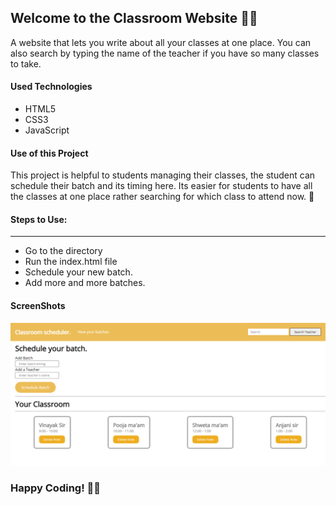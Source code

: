 <h2> Welcome to the Classroom Website 👩‍🏫</h2>

<p>A website that lets you write about all your classes at one place. You can also search by typing the name of the teacher if you have so many classes to take.</p>

<h4>Used Technologies</h4>
<ul>
  <li>HTML5</li>
  <li>CSS3</li>
  <li>JavaScript</li>
</ul>

<h4> Use of this Project </h4>
<p> This project is helpful to students managing their classes, the student can schedule their batch and its timing here. Its easier for students to have all the classes at one place rather searching for which class to attend now. 🏫</p>


#### Steps to Use:
---


- Go to the directory
- Run the index.html file
- Schedule your new batch.
- Add more and more batches.


<h4> ScreenShots </h4>  

![project-img](./classroom.png)

### Happy Coding! 👩‍💻